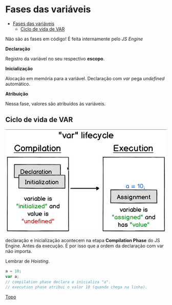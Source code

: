 # Fases das variáveis

- [Fases das variáveis](#fases-das-variáveis)
  - [Ciclo de vida de VAR](#ciclo-de-vida-de-var)

Não são as fases em código! É feita internamente pelo *JS Engine*

**Declaração**

 Registro da variável no seu respectivo **escopo**.

**Inicialização**

Alocação em memória para a variável. Declaração com *var* pega *undefined* automático.

**Atribuição**

Nessa fase, valores são atribuídos às variáveis.

## Ciclo de vida de VAR

![](../prints/2023-03-26-09-18-45.png)

declaração e inicialização acontecem na etapa **Compilation Phase** do JS Engine. Antes da execução. É por isso que a ordem da declaração com var não importa.

Lembrar de *Hoisting*.

```js
a = 10;
var a;
// compilation phase declara e inicializa "a".
// execution phase atribui o valor 10 (quando chega na linha).
```

[Topo](#fases-das-variáveis)
